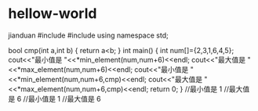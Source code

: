 # hellow-world
jianduan
#include<iostream>
#include<algorithm>
using namespace std;

bool cmp(int a,int b)
{
    return a<b;
}
int main()
{
    int num[]={2,3,1,6,4,5};
    cout<<"最小值是 "<<*min_element(num,num+6)<<endl;
    cout<<"最大值是 "<<*max_element(num,num+6)<<endl;
    cout<<"最小值是 "<<*min_element(num,num+6,cmp)<<endl;
    cout<<"最大值是 "<<*max_element(num,num+6,cmp)<<endl;
    return 0; 
}
//最小值是 1
//最大值是 6
//最小值是 1
//最大值是 6
